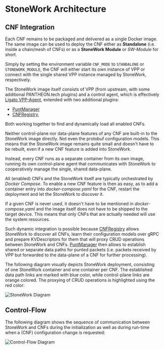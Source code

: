StoneWork Architecture
======================

CNF Integration
---------------

Each CNF remains to be packaged and delivered as a single Docker image. The same image can be used to deploy the
CNF either as **Standalone** (i.e. inside a chain/mesh of CNFs) or as a **StoneWork Module** or *SW-Module* for short.

Simply by setting the environment variable `CNF_MODE` to `STANDALONE` or `STONEWORK_MODULE`, the CNF will either start
its own instance of VPP or connect with the single shared VPP instance managed by StoneWork, respectively.

The StoneWork image itself consists of VPP (from upstream, with some additional PANTHEON.tech plugins) and a control agent,
which is effectively [Ligato VPP-Agent][ligato-vpp-agent], extended with two additional plugins:

- [PuntManager][punt-manager-plugin] 
- [CNFRegistry][cnf-registry-plugin], 

Both working together to find and dynamically load all enabled CNFs.

Neither control-plane nor data-plane features of any CNF are built-in to the StoneWork image directly. Not even
the protobuf configuration models. This means that the StoneWork image remains quite small and doesn't have
to be rebuilt, even if a new CNF feature is added into StoneWork. 

Instead, every CNF runs as a separate container from its own image, running its own control-plane agent that communicates with StoneWork to cooperatively
manage the single, shared data-plane. 

All (enabled) CNFs and the StoneWork itself are typically orchestrated by
*Docker Compose*. To enable a new CNF feature is then as easy, as to add a container entry into *docker-compose.yaml*
for the CNF, restart the deployment and let the StoneWork to discover it.

If a given CNF is never used, it doesn't have to be mentioned in *docker-compose.yaml*
and the image itself does not have to be shipped to the target device. This means that only CNFs that are actually
needed will use the system resources.

Such dynamic integration is possible because [CNFRegistry][cnf-registry-plugin] allows StoneWork to discover all CNFs,
learn their configuration models over gRPC and prepare KVDescriptors for them that will proxy CRUD operations
between StoneWork and CNFs. [PuntManager][punt-manager-plugin] then allows to establish shared or separate data paths
for punted packets (i.e. packets received by VPP but forwarded to the data-plane of a CNF for further processing).

The following diagram visually depicts StoneWork deployment, consisting of one StoneWork container and one container
per CNF. The established data path links are marked with blue color, while control-plane links are orange colored.
The proxying of CRUD operations is highlighted using the red color:

![StoneWork Diagram][stonework-diagram]


Control-Flow
------------

The following diagram shows the sequence of communication between StoneWork and CNFs during the initialization
as well as during run-time when a (CNF) configuration change is requested:

![Control-Flow Diagram][control-flow-diagram]


[ligato-vpp-agent]: https://github.com/ligato/vpp-agent
[stonework-diagram]: img/stonework.png
[control-flow-diagram]: img/control-flow.png
[punt-manager-plugin]: ../plugins/puntmgr/README.md
[cnf-registry-plugin]: ../plugins/cnfreg/README.md


